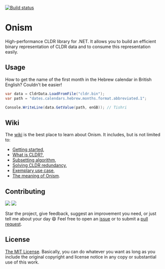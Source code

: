 [![Build status](https://ci.appveyor.com/api/projects/status/vu8g9pkdo2mh598o?svg=true)](https://ci.appveyor.com/project/sk180579/pageup-cldrpackager)

# Onism
High-performance CLDR library for .NET. It allows you to build an efficient binary representation of CLDR data and to consume this representation easily.

## Usage
How to get the name of the first month in the Hebrew calendar in British English? Couldn't be easier!

```csharp
var data = CldrData.LoadFromFile("cldr.bin");
var path = "dates.calendars.hebrew.months.format.abbreviated.1";

Console.WriteLine(data.GetValue(path, enGB)); // Tishri
```

## Wiki
The [wiki][0] is the best place to learn about Onism. It includes, but is not limited to:

  * [Getting started][1],
  * [What is CLDR?][2],
  * [Subsetting algorithm][3],
  * [Solving CLDR redundancy][4],
  * [Exemplary use case][5],
  * [The meaning of Onism][6].

[0]:https://github.com/pgolebiowski/Onism.Cldr/wiki
[1]:https://github.com/pgolebiowski/Onism.Cldr/wiki/Getting-started
[2]:https://github.com/pgolebiowski/onism-cldr/wiki/About-CLDR
[3]:https://github.com/pgolebiowski/onism-cldr/wiki/Subsetting-algorithm
[4]:https://github.com/pgolebiowski/onism-cldr/wiki/Solving-CLDR-redundancy
[5]:https://github.com/pgolebiowski/onism-cldr/wiki/Hebrew-month-names
[6]:https://github.com/pgolebiowski/onism-cldr/wiki/The-meaning-of-Onism


## Contributing
[![][gitter-img]][gitter] [![][email-img]](mailto:ortorektyk@gmail.com)

Star the project, give feedback, suggest an improvement you need, or just tell me about your day :smile: Feel free to open an [issue] or to submit a [pull request].

## License
[The MIT License](LICENSE). Basically, you can do whatever you want as long as you include the original copyright and license notice in any copy or substantial use of this work.


[issue]:https://github.com/pgolebiowski/onism-cldr/issues
[pull request]:https://github.com/pgolebiowski/onism-cldr/pulls
[gitter-img]:https://img.shields.io/gitter/room/pgolebiowski/onism-cldr.svg
[gitter]:https://gitter.im/pgolebiowski/onism-cldr?utm_source=badge&utm_medium=badge&utm_campaign=pr-badge&utm_content=badge
[email-img]:https://img.shields.io/badge/email-to%20ortorektyk%40gmail.com-brightgreen.svg

